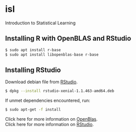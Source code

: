 # isl
Introduction to Statistical Learning

Installing R with OpenBLAS and RStudio
--------------------------------------
```bash
$ sudo apt install r-base
$ sudo apt install libopenblas-base r-base 
```

Installing RStudio
------------------
Download debian file from [RStudio].

```bash
$ dpkg --install rstudio-xenial-1.1.463-amd64.deb
```

If unmet dependencies encountered, run:

```bash
$ sudo apt-get -f install
```

Click here for more information on [OpenBlas].  
Click here for more information on [RStudio].

[OpenBlas]: http://www.openblas.net/
[RStudio]: https://www.rstudio.com/
